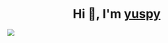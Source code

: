 <h1 align="center">Hi 👋, I'm <a href="" target="blank">
yuspy</a></h1>
                                                        
<a href="https://discord.com/users/1286818847692689606" target="_blank">
   <img src="https://lanyard-profile-readme.vercel.app/api/1286818847692689606?theme=black&bg=1E2D35&animated=true&hideDiscrim=false&borderRadius=20px">
</a>
